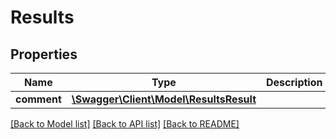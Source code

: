 # Results

## Properties
Name | Type | Description | Notes
------------ | ------------- | ------------- | -------------
**comment** | [**\Swagger\Client\Model\ResultsResult**](ResultsResult.md) |  | [optional] 

[[Back to Model list]](../README.md#documentation-for-models) [[Back to API list]](../README.md#documentation-for-api-endpoints) [[Back to README]](../README.md)


